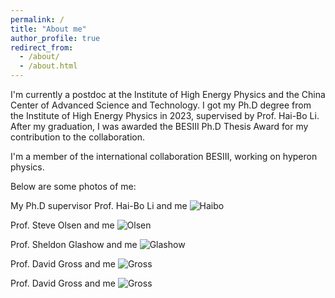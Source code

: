 ```yaml
---
permalink: /
title: "About me"
author_profile: true
redirect_from: 
  - /about/
  - /about.html
---
```


I'm currently a postdoc at the Institute of High Energy Physics and the China Center of Advanced Science and Technology. I got my Ph.D degree from the Institute of High Energy Physics in 2023, supervised by Prof. Hai-Bo Li. After my graduation, I was awarded the BESIII Ph.D Thesis Award for my contribution to the collaboration.

I'm a member of the international collaboration BESIII, working on hyperon physics.

Below are some photos of me:

My Ph.D supervisor Prof. Hai-Bo Li and me
![Haibo](/images/withHaibo.jpg)

Prof. Steve Olsen and me
![Olsen](/images/withOlsen.jpg)

Prof. Sheldon Glashow and me
![Glashow](/images/withGlashow.jpg)

Prof. David Gross and me
![Gross](/images/withGross.jpg)

Prof. David Gross and me
![Gross](/images/withGross.jpg)
